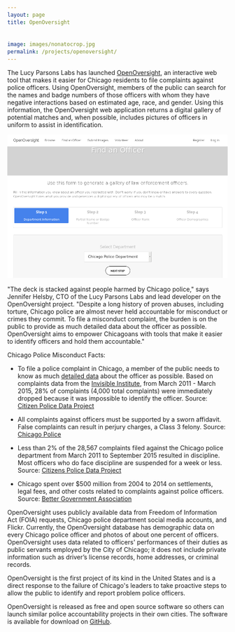 ```yaml
---
layout: page
title: OpenOversight


image: images/nonatocrop.jpg
permalink: /projects/openoversight/
---
```


The Lucy Parsons Labs has launched [OpenOversight](https://openoversight.lucyparsonslabs.com/), an interactive web tool that makes it easier for Chicago residents to file complaints against police officers. Using OpenOversight, members of the public can search for the names and badge numbers of those officers with whom they have negative interactions based on estimated age, race, and gender. Using this information, the OpenOversight web application returns a digital gallery of potential matches and, when possible, includes pictures of officers in uniform to assist in identification.

![OpenOversight](/images/oo_main.png)

"The deck is stacked against people harmed by Chicago police," says Jennifer Helsby, CTO of the Lucy Parsons Labs and lead developer on the OpenOversight project. "Despite a long history of proven abuses, including torture, Chicago police are almost never held accountable for misconduct or crimes they commit. To file a misconduct complaint, the burden is on the public to provide as much detailed data about the officer as possible. OpenOversight aims to empower Chicagoans with tools that make it easier to identify officers and hold them accountable."

Chicago Police Misconduct Facts:

* To file a police complaint in Chicago, a member of the public needs to know as much [detailed data](http://ipraportal.iprachicago.org/pls/htmldb/f?p=1503:12:5406784243929236) about the officer as possible. Based on complaints data from the [Invisible Institute](http://invisible.institute/), from March 2011 - March 2015, 28% of complaints (4,000 total complaints) were immediately dropped because it was impossible to identify the officer. Source: [Citizen Police Data Project](https://cpdp.co/data/D8or5A/only-20525-28595-have-id-for-the-accused-officer)

* All complaints against officers must be supported by a sworn affidavit. False complaints can result in perjury charges, a Class 3 felony. Source: [Chicago Police](https://web.archive.org/web/20160829203856/http://home.chicagopolice.org/inside-the-cpd/internal-affairs-division/the-complaint/)

* Less than 2% of the 28,567 complaints filed against the Chicago police department from March 2011 to September 2015 resulted in discipline. Most officers who do face discipline are suspended for a week or less. Source: [Citizens Police Data Project](http://cpdb.co/data/D1zdwL/citizens-police-data-project)

* Chicago spent over $500 million from 2004 to 2014 on settlements, legal fees, and other costs related to complaints against police officers. Source: [Better Government Association](http://www.bettergov.org/news/beyond-burge)

OpenOversight uses publicly available data from Freedom of Information Act (FOIA) requests, Chicago police department social media accounts, and Flickr. Currently, the OpenOversight database has demographic data on every Chicago police officer and photos of about one percent of officers. OpenOversight uses data related to officers' performances of their duties as public servants employed by the City of Chicago; it does not include private information such as driver’s license records, home addresses, or criminal records.

OpenOversight is the first project of its kind in the United States and is a direct response to the failure of Chicago's leaders to take proactive steps to allow the public to identify and report problem police officers.

OpenOversight is released as free and open source software so others can launch similar police accountability projects in their own cities. The software is available for download on [GitHub](https://github.com/lucyparsons/OpenOversight).
